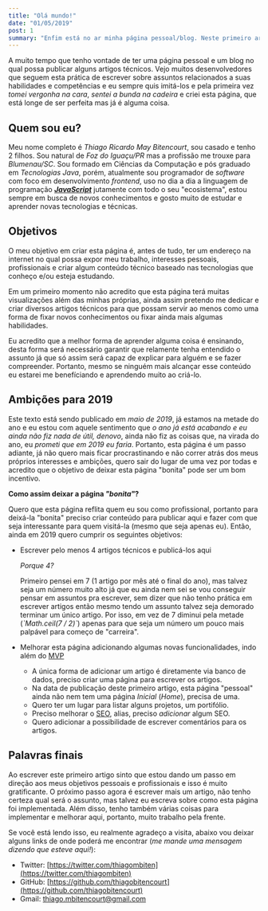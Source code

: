 ```yaml
---
title: "Olá mundo!"
date: "01/05/2019"
post: 1
summary: "Enfim está no ar minha página pessoal/blog. Neste primeiro artigo escrevo sobre quais são minhas intensões e ambições para esta página."
---
```


A muito tempo que tenho vontade de ter uma página pessoal e um blog no qual possa publicar alguns artigos técnicos. Vejo muitos desenvolvedores que seguem esta prática de escrever sobre assuntos relacionados a suas habilidades e competências e eu sempre quis imitá-los e pela primeira vez _tomei vergonha na cara_, _sentei a bunda na cadeira_ e criei esta página, que está longe de ser perfeita mas já é alguma coisa.

## Quem sou eu? 

Meu nome completo é _Thiago Ricardo May Bitencourt_, sou casado e tenho 2 filhos. Sou natural de _Foz do Iguaçu/PR_ mas a profissão me trouxe para _Blumenau/SC_. Sou formado em Ciências da Computação e pós graduado em _Tecnologias Java_, porém, atualmente sou programador de _software_ com foco em desenvolvimento _frontend_, uso no dia a dia a linguagem de programação [**_JavaScript_**](https://developer.mozilla.org/pt-BR/docs/Web/JavaScript) jutamente com todo o seu "ecosistema", estou sempre em busca de novos conhecimentos e gosto muito de estudar e aprender novas tecnologias e técnicas.

## Objetivos

O meu objetivo em criar esta página é, antes de tudo, ter um endereço na internet no qual possa expor meu trabalho, interesses pessoais, profissionais e criar algum conteúdo técnico baseado nas tecnologias que conheço e/ou esteja estudando.

Em um primeiro momento não acredito que esta página terá muitas visualizações além das minhas próprias, ainda assim pretendo me dedicar e criar diversos artigos técnicos para que possam servir ao menos como uma forma de fixar novos conhecimentos ou fixar ainda mais algumas habilidades. 

Eu acredito que a melhor forma de aprender alguma coisa é ensinando, desta forma será necessário garantir que relamente tenha entendido o assunto já que só assim será capaz de explicar para alguém e se fazer compreender. Portanto, mesmo se ninguém mais alcançar esse conteúdo eu estarei me benefíciando e aprendendo muito ao criá-lo.

## Ambições para 2019

Este texto está sendo publicado em _maio de 2019_, já estamos na metade do ano e eu estou com aquele sentimento que _o ano já está acabando e eu ainda não fiz nada de útil, denovo_, ainda não fiz as coisas que, na virada do ano, eu _prometi que em 2019 eu faria_. Portanto, esta página é um passo adiante, já não quero mais ficar procrastinando e não correr atrás dos meus próprios interesses e ambições, quero sair do lugar de uma vez por todas e acredito que o objetivo de deixar esta página "bonita" pode ser um bom incentivo. 

**Como assim deixar a página _"bonita"_?**

Quero que esta página reflita quem eu sou como profissional, portanto para deixá-la "bonita" preciso criar conteúdo para publicar aqui e fazer com que seja interessante para quem visitá-la (mesmo que seja apenas eu). Então, ainda em 2019 quero cumprir os seguintes objetivos: 

- Escrever pelo menos 4 artigos técnicos e publicá-los aqui

    _Porque 4?_

    Primeiro pensei em 7 (1 artigo por mês até o final do ano), mas talvez seja um número muito alto já que eu ainda nem sei se vou conseguir pensar em assuntos pra escrever, sem dizer que não tenho prática em escrever artigos então mesmo tendo um assunto talvez seja demorado terminar um único artigo. Por isso, em vez de 7 diminui pela metade (_\`Math.ceil(7 / 2)\`_) apenas para que seja um número um pouco mais palpável para começo de "carreira".

- Melhorar esta página adicionando algumas novas funcionalidades, indo além do [MVP](https://www.significados.com.br/mvp/)

    - A única forma de adicionar um artigo é diretamente via banco de dados, preciso criar uma página para escrever os artigos.
    - Na data de publicação deste primeiro artigo, esta página "pessoal" ainda não nem tem uma página _Inicial_ (_Home_), precisa de uma.
    - Quero ter um lugar para listar alguns projetos, um portifólio.
    - Preciso melhorar o [SEO](https://www.significados.com.br/seo/), alias, preciso _adicionar_ algum SEO.
    - Quero adicionar a possibilidade de escrever comentários para os artigos.

## Palavras finais

Ao escrever este primeiro artigo sinto que estou dando um passo em direção aos meus objetivos pessoais e profissionais e isso é muito gratificante. O próximo passo agora é escrever mais um artigo, não tenho certeza qual será o assunto, mas talvez eu escreva sobre como esta página foi implementada. Além disso, tenho também várias coisas para implementar e melhorar aqui, portanto, muito trabalho pela frente.

Se você está lendo isso, eu realmente agradeço a visita, abaixo vou deixar alguns links de onde poderá me encontrar (_me mande uma mensagem dizendo que esteve aqui!_): 

- Twitter: [https://twitter.com/thiagombiten](https://twitter.com/thiagombiten)
- GitHub: [https://github.com/thiagobitencourt](https://github.com/thiagobitencourt)
- Gmail: [thiago.mbitencourt@gmail.com](thiago.mbitencourt@gmail.com)

